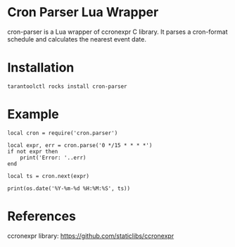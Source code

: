 # Cron Parser Lua Wrapper

cron-parser is a Lua wrapper of ccronexpr C library. It parses a cron-format schedule and calculates the nearest
event date.

# Installation

````
tarantoolctl rocks install cron-parser
````

# Example

````
local cron = require('cron.parser')

local expr, err = cron.parse('0 */15 * * * *')
if not expr then
    print('Error: '..err)
end

local ts = cron.next(expr)

print(os.date('%Y-%m-%d %H:%M:%S', ts))
````

# References

ccronexpr library: https://github.com/staticlibs/ccronexpr